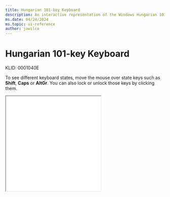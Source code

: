 ```yaml
---
title: Hungarian 101-key Keyboard
description: An interactive representation of the Windows Hungarian 101-key keyboard. To see different keyboard states, click or move the mouse over the state keys.
ms.date: 04/24/2024
ms.topic: ui-reference
author: jowilco
---
```


# Hungarian 101-key Keyboard

KLID: 0001040E

To see different keyboard states, move the mouse over state keys such as **Shift**, **Caps** or **AltGr**. You can also lock or unlock those keys by clicking them.

<iframe src="kbdhu1.html" height="300"></iframe>
